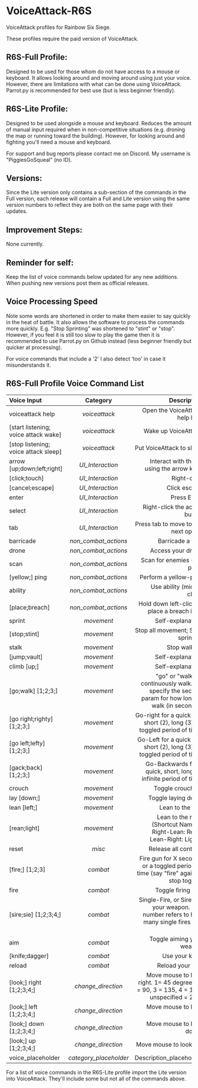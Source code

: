 # VoiceAttack-R6S
VoiceAttack profiles for Rainbow Six Siege.

These profiles require the paid version of VoiceAttack.

## R6S-Full Profile:
Designed to be used for those whom do not have access to a mouse or keyboard. It allows looking around and moving around using just your voice. However, there are limitations with what can be done using VoiceAttack. Parrot.py is recommended for best use (but is less beginner friendly).

## R6S-Lite Profile:
Designed to be used alongside a mouse and keyboard. Reduces the amount of manual input required when in non-competitive situations (e.g. droning the map or running toward the building). However, for looking around and fighting you'll need a mouse and keyboard.

For support and bug reports please contact me on Discord. My username is "PiggiesGoSqueal" (no ID).

## Versions:
Since the Lite version only contains a sub-section of the commands in the Full version, each release will contain a Full and Lite version using the same version numbers to reflect they are both on the same page with their updates.

## Improvement Steps:
None currently.

## Reminder for self:
Keep the list of voice commands below updated for any new additions. When pushing new versions post them as official releases.

## Voice Processing Speed
Note some words are shortened in order to make them easier to say quickly in the heat of battle. It also allows the software to process the commands more quickly. E.g. "Stop Sprinting" was shortened to "stint" or "stop". However, if you feel it is still too slow to play the game then it is recommended to use Parrot.py on Github instead (less beginner friendly but quicker at processing).

For voice commands that include a '2' I also detect 'too' in case it misunderstands it.

## R6S-Full Profile Voice Command List
| Voice Input |  Category  | Description |
|:-----|:--------:|------:|
| voiceattack help   | _voiceattack_ | Open the VoiceAttack help PDF |
| [start listening; voice attack wake]   | _voiceattack_ | Wake up VoiceAttack |
| [stop listening; voice attack sleep]   | _voiceattack_ | Put VoiceAttack to sleep |
| arrow [up;down;left;right] | _UI_Interaction_ | Interact with the UI using the arrow keys |
| [click;touch]   | _UI_Interaction_ | Right-click |
| [cancel;escape]   | _UI_Interaction_ | Click escape |
| enter   | _UI_Interaction_ | Press Enter |
| select   | _UI_Interaction_ | Right-click the active button |
| tab   | _UI_Interaction_ | Press tab to move to the next option |
| barricade   | _non_combat_actions_ | Barricade a wall |
| drone   | _non_combat_actions_ | Access your drone |
| scan   | _non_combat_actions_ | Scan for enemies (red ping) |
| [yellow;] ping   | _non_combat_actions_ | Perform a yellow-ping |
| ability  | _non_combat_actions_ | Use ability (middle click) |
| [place;breach] | _non_combat_actions_ | Hold down left-click to place a breach item |
| sprint   | _movement_ | Self-explanatory |
| [stop;stint]   | _movement_ | Stop all movement; Stop sprinting |
| stalk   | _movement_ | Stop walking |
| [jump;vault]   | _movement_ | Self-explanatory |
| climb [up;]   | _movement_ | Self-explanatory |
| [go;walk] [1;2;3;]   | _movement_ | "go" or "walk" to continuously walk. OR specify the second param for how long to walk (in seconds). |
| [go right;righty] [1;2;3;] | _movement_ | Go-right for a quick (1), short (2), long (3), or toggled period of time. |
| [go left;lefty] [1;2;3;]  | _movement_ | Go-Left for a quick (1), short (2), long (3), or toggled period of time. |
| [gack;back] [1;2;3;]   | _movement_ | Go-Backwards for a quick, short, long, or infinite period of time. |
| crouch   | _movement_ | Toggle crouching |
| lay [down;]  | _movement_ | Toggle laying down |
| lean [left;]  | _movement_ | Lean to the left. |
| [rean;light]  | _movement_ | Lean to the right (Shortcut Naming: Right-Lean: Rean; Lean-Right: Light). |
| reset   | _misc_ | Release all controls |
| [fire;] [1;2;3]   | _combat_ | Fire gun for X seconds or a toggled period of time (say "fire" again to stop toggle) |
| fire   | _combat_ | Toggle firing gun |
| [sire;sie] [1;2;3;4;]  | _combat_ | Single-Fire, or Sire/Sie your weapon. The number refers to how many single fires you do. |
| aim   | _combat_ | Toggle aiming your weapon |
| [knife;dagger]  | _combat_ | Use your knife |
| reload   | _combat_ | Reload your gun |
| [look;] right [1;2;3;4;]  | _change_direction_ | Move mouse to look right. 1= 45 degrees, 2 = 90, 3 = 135, 4 = 180, unspecified = 22.5 |
| [look;] left [1;2;3;4;]   | _change_direction_ | Move mouse to look left. |
| [look;] down [1;2;3;4;]  | _change_direction_ | Move mouse to look down. |
| [look;] up [1;2;3;4;]   | _change_direction_ | Move mouse to look up. |
| voice_placeholder   | _category_placeholder_ | Description_placeholder |

For a list of voice commands in the R6S-Lite profile import the Lite version into VoiceAttack. They'll include some but not all of the commands above.
